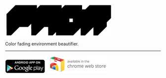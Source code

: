 
![Fadr](data/fadr-title.png)

Color fading environment beautifier.

---

[![PlayStore](data/fadr-android/fadr-playstore-badge.png)](https://chrome.google.com/webstore/detail/fadr/lionpbnnnifoojemhjailcbcnbdcibfe) [![ChromeWebstore](data/fadr-chrome/fadr-chrome-webstore-badge.png)](https://chrome.google.com/webstore/detail/fadr/lionpbnnnifoojemhjailcbcnbdcibfe)
